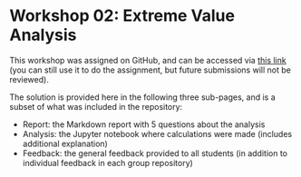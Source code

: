 # Workshop 02: Extreme Value Analysis

This workshop was assigned on GitHub, and can be accessed via [this link](https://classroom.github.com/a/3HVLnujt) (you can still use it to do the assignment, but future submissions will not be reviewed).

The solution is provided here in the following three sub-pages, and is a subset of what was included in the repository:
- Report: the Markdown report with 5 questions about the analysis
- Analysis: the Jupyter notebook where calculations were made (includes additional explanation)
- Feedback: the general feedback provided to all students (in addition to individual feedback in each group repository)